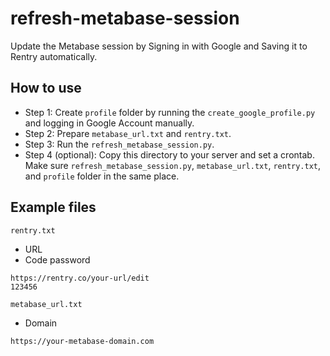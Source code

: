 # refresh-metabase-session
Update the Metabase session by Signing in with Google and Saving it to Rentry automatically.

## How to use
- Step 1: Create `profile` folder by running the `create_google_profile.py` and logging in Google Account manually.
- Step 2: Prepare `metabase_url.txt` and `rentry.txt`.
- Step 3: Run the `refresh_metabase_session.py`.
- Step 4 (optional): Copy this directory to your server and set a crontab. Make sure `refresh_metabase_session.py`, `metabase_url.txt`, `rentry.txt`, and `profile` folder in the same place.

## Example files
`rentry.txt`
- URL
- Code password
```text
https://rentry.co/your-url/edit
123456
```

`metabase_url.txt`
- Domain
```text
https://your-metabase-domain.com
```